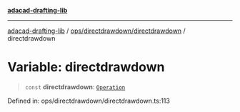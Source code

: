[**adacad-drafting-lib**](../../../../README.md)

***

[adacad-drafting-lib](../../../../modules.md) / [ops/directdrawdown/directdrawdown](../README.md) / directdrawdown

# Variable: directdrawdown

> `const` **directdrawdown**: [`Operation`](../../../../objects/datatypes/type-aliases/Operation.md)

Defined in: ops/directdrawdown/directdrawdown.ts:113
